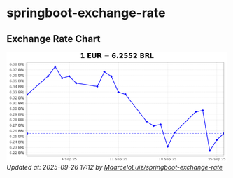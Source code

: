 # springboot-exchange-rate

<!-- EXCHANGE-RATE-START -->
## Exchange Rate Chart

![Exchange Rate Chart](charts/chart.png)*Updated at: 2025-09-26 17:12 by [MaarceloLuiz/springboot-exchange-rate](https://github.com/MaarceloLuiz/springboot-exchange-rate)*


<!-- EXCHANGE-RATE-END -->